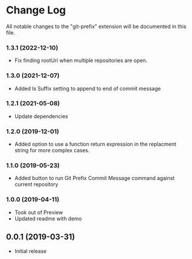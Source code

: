 # Change Log

All notable changes to the "git-prefix" extension will be documented in this file.

### 1.3.1 (2022-12-10)
- Fix finding rootUri when multiple repositories are open.

### 1.3.0 (2021-12-07)
- Added Is Suffix setting to append to end of commit message

### 1.2.1 (2021-05-08)
- Update dependencies

### 1.2.0 (2019-12-01)
- Added option to use a function return expression in the replacment string for more complex cases.

### 1.1.0 (2019-05-23)
- Added button to run Git Prefix Commit Message command against current repository

### 1.0.0 (2019-04-11)

- Took out of Preview
- Updated readme with demo

## 0.0.1 (2019-03-31)

- Initial release